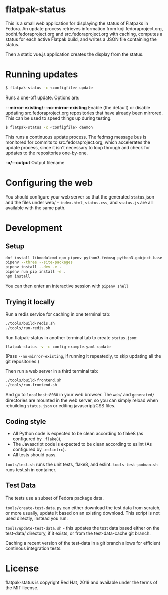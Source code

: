 flatpak-status
==============

This is a small web application for displaying the status of Flatpaks in Fedora.
An update process retrieves information from koji.fedoraproject.org,
bodhi.fedoraproject.org and
src.fedoraproject.org with caching,
computes a status for each active Flatpak build,
and writes a JSON file containing the status.

Then a static vue.js application creates the display from the status.

Running updates
===============

``` sh
$ flatpak-status -c <configfile> update
```

Runs a one-off update. Options are:

**--mirror-existing/--no-mirror-existing**
Enable (the default) or disable updating src.fedoraproject.org repositories that have already been mirrored.
This can be used to speed things up during testing.


``` sh
$ flatpak-status -c <configfile> daemon
```

This runs a continuous update process. The fedmsg message bus is monitored for commits to
src.fedoraproject.org, which  accelerates the update process, since it isn't necessary
to loop through and check for updates to the repositories one-by-one.

**-o/--output**
Output filename


Configuring the web
===================

You should configure your web server so that the generated
`status`.json and the files under web/ -
`index.html`,
`status.css`,
and `status.js` are all available with the same path.

Development
===========

Setup
-----

``` sh
dnf install libmodulemd npm pipenv python3-fedmsg python3-gobject-base python3-koji python3-pip
pipenv --three --site-packages
pipenv install --dev -e .
pipenv run pip install -e .
npm install
```

You can then enter an interactive session with `pipenv shell`

Trying it locally
----------------

Run a redis service for caching in one terminal tab:

``` sh
./tools/build-redis.sh
./tools/run-redis.sh
```

Run flatpak-status in another terminal tab to create `status.json`:

``` sh
flatpak-status -v -c config-example.yaml update
```

(Pass `--no-mirror-existing`, if running it repeatedly, to skip updating all the git repositories.)

Then run a web server in a third terminal tab:

``` sh
./tools/build-frontend.sh
./tools/run-frontend.sh
```

And go to `localhost:8080` in your web browser. The `web/` and `generated/` directories are mounted
in the web server, so you can simply reload when rebuilding `status.json` or editing javascript/CSS
files.

Coding style
------------
* All Python code is expected to be clean according to flake8
(as configured by `.flake8`),
* The Javascript code is expected to be clean according to eslint
(As configured by `.eslintrc`).
* All tests should pass.

`tools/test.sh` runs the unit tests, flake8, and eslint.
`tools-test-podman.sh` runs test.sh in container.

Test Data
---------
The tests use a subset of Fedora package data.

`tools/create-test-data.py` can either download the test data from scratch,
or more usually, update it based on an existing download. This script
is not used directly, instead you run:

`tools/update-test-data.sh` - this updates the test data based either
on the test-data/ directory, if it exists, or from the test-data-cache
git branch.

Caching a recent version of the test-data in a git branch allows for efficient
continous integration tests.

License
=======
flatpak-status is copyright Red Hat, 2019 and available under the terms of the MIT license.




